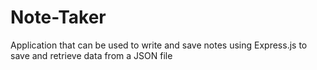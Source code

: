 # Note-Taker
Application that can be used to write and save notes using Express.js to save and retrieve data from a JSON file

